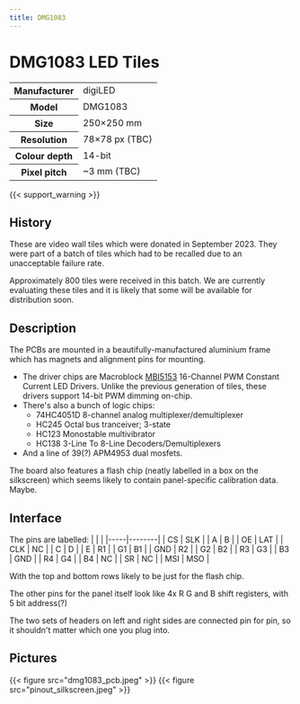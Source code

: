 ```yaml
---
title: DMG1083
---
```

# DMG1083 LED Tiles

<table class="vertical">
<tr><th>Manufacturer</th><td>digiLED</td></tr>
<tr><th>Model</th><td>DMG1083</td></tr>
<tr><th>Size</th><td>250×250 mm</td></tr>
<tr><th>Resolution</th><td>78×78 px (TBC)</td></tr>
<tr><th>Colour depth</th><td>14-bit</td></tr>
<tr><th>Pixel pitch</th><td>~3 mm (TBC)</td></tr>
</table>

{{< support_warning >}}

## History

These are video wall tiles which were donated in September 2023. They were part of a batch of tiles
which had to be recalled due to an unacceptable failure rate.

Approximately 800 tiles were received in this batch. We are currently evaluating these tiles and it is
likely that some will be available for distribution soon.

## Description

The PCBs are mounted in a beautifully-manufactured aluminium frame which has magnets and alignment
pins for mounting.

- The driver chips are Macroblock [MBI5153](/datasheets/MBI5153GP-A.pdf) 16-Channel PWM Constant Current LED Drivers. Unlike the previous generation of tiles, these drivers support 14-bit PWM dimming on-chip.
- There's also a bunch of logic chips:
  - 74HC4051D 8-channel analog multiplexer/demultiplexer
  - HC245 Octal bus tranceiver; 3-state
  - HC123 Monostable multivibrator
  - HC138 3-Line To 8-Line Decoders/Demultiplexers
- And a line of 39(?) APM4953 dual mosfets. 

The board also features a flash chip (neatly labelled in a box on the silkscreen) which seems likely to contain panel-specific calibration data. Maybe.

## Interface
The pins are labelled:
|  |  |
|-----|--------|
| CS | SLK |
| A |  B |
| OE | LAT |
| CLK | NC |
| C | D |
| E | R1 |
| G1 | B1 |
| GND | R2 |
| G2 | B2 |
| R3 | G3 |
| B3 | GND |
| R4 | G4 |
| B4 | NC |
| SR | NC |
| MSI | MSO |

With the top and bottom rows likely to be just for the flash chip.

The other pins for the panel itself look like 4x R G and B shift registers, with 5 bit address(?)

The two sets of headers on left and right sides are connected pin for pin, so it shouldn't matter which one you plug into.

## Pictures

{{< figure src="dmg1083_pcb.jpeg" >}}
{{< figure src="pinout_silkscreen.jpeg" >}}
